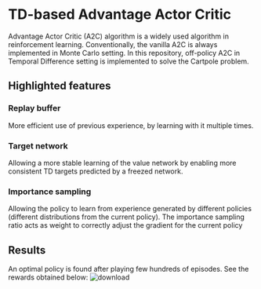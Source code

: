 # TD-based Advantage Actor Critic
Advantage Actor Critic (A2C) algorithm is a widely used algorithm in reinforcement learning. Conventionally, the vanilla A2C is always implemented in Monte Carlo setting. In this repository, off-policy A2C in Temporal Difference setting is implemented to solve the Cartpole problem.

## Highlighted features
### Replay buffer
More efficient use of previous experience, by learning with it multiple times.

### Target network
Allowing a more stable learning of the value network by enabling more consistent TD targets predicted by a freezed network.

### Importance sampling
Allowing the policy to learn from experience generated by different policies (different distributions from the current policy). The importance sampling ratio acts as weight to correctly adjust the gradient for the current policy

## Results
An optimal policy is found after playing few hundreds of episodes. See the rewards obtained below:
![download](https://user-images.githubusercontent.com/40629085/125919015-3f0729f3-95b1-4fc4-bd80-3c31133b5bb2.png)
